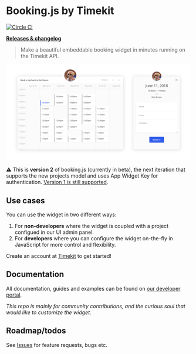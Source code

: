 # Booking.js by Timekit

[![Circle CI](https://img.shields.io/circleci/project/timekit-io/booking-js.svg)](https://circleci.com/gh/timekit-io/booking-js)

[**Releases & changelog**](https://github.com/timekit-io/booking-js/releases)

> Make a beautiful embeddable booking widget in minutes running on the Timekit API.

![Booking.js Screenshot](misc/widget-screenshot.png)

⚠️ This is **version 2** of booking.js (currently in beta), the next iteration that supports the new projects model and uses App Widget Key for authentication. [Version 1 is still supported](https://github.com/timekit-io/booking-js/tree/master-v1).

## Use cases

You can use the widget in two different ways:  

1. For **non-developers** where the widget is coupled with a project configued in our UI admin panel.
2. For **developers** where you can configure the widget on-the-fly in JavaScript for more control and flexibility.

Create an account at [Timekit](https://admin.timekit.io) to get started!  

## Documentation

All documentation, guides and examples can be found on [our developer portal](https://developers.timekit.io/v2/docs/booking-js).

*This repo is mainly for community contributions, and the curious soul that would like to customize the widget.*

## Roadmap/todos

See [Issues](https://github.com/timekit-io/booking-js/issues) for feature requests, bugs etc.
